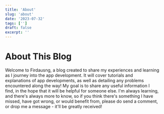 ```yaml
---
title: 'About'
slug: 'about'
date: '2023-07-32'
tags: ['']
draft: false
excerpt: ''
---
```


# About This Blog

Welcome to Firdausng, a blog created to share my experiences and learning as I journey into the app development. 
It will cover tutorials and explanations of app developments, as well as detailing any problems encountered along the way! My goal is to share any useful information I find, in the hope that it will be helpful for someone else. 
I'm always learning, and there's always more to know, so if you think there's something I have missed, have got wrong, or would benefit from, please do send a comment, or drop me a message - it'll be greatly received!